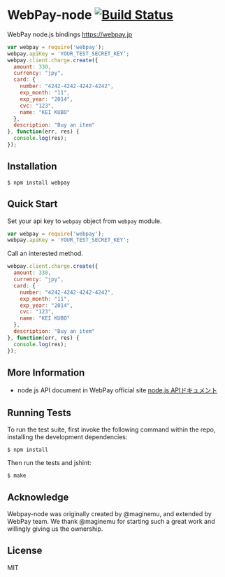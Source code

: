 # WebPay-node [![Build Status](https://travis-ci.org/webpay/webpay-node.png)](https://travis-ci.org/webpay/webpay-node)

WebPay node.js bindings https://webpay.jp

```js
var webpay = require('webpay');
webpay.apiKey = 'YOUR_TEST_SECRET_KEY';
webpay.client.charge.create({
  amount: 330,
  currency: "jpy",
  card: {
    number: "4242-4242-4242-4242",
    exp_month: "11",
    exp_year: "2014",
    cvc: "123",
    name: "KEI KUBO"
  },
  description: "Buy an item"
}, function(err, res) {
  console.log(res);
});
```

## Installation

    $ npm install webpay

## Quick Start

Set your api key to `webpay` object from `webpay` module.

```js
var webpay = require('webpay');
webpay.apiKey = 'YOUR_TEST_SECRET_KEY';
```

Call an interested method.

```js
webpay.client.charge.create({
  amount: 330,
  currency: "jpy",
  card: {
    number: "4242-4242-4242-4242",
    exp_month: "11",
    exp_year: "2014",
    cvc: "123",
    name: "KEI KUBO"
  },
  description: "Buy an item"
}, function(err, res) {
  console.log(res);
});
```

## More Information

  * node.js API document in WebPay official site [node.js APIドキュメント](https://webpay.jp/docs/api/node)

## Running Tests

To run the test suite, first invoke the following command within the repo, installing the development dependencies:

    $ npm install

Then run the tests and jshint:

    $ make

## Acknowledge

Webpay-node was originally created by @maginemu, and extended by WebPay team.
We thank @maginemu for starting such a great work and willingly giving us the ownership.

## License

MIT
